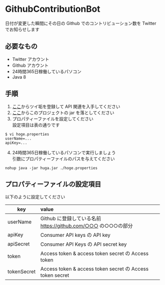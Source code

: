 # GithubContributionBot
日付が変更した瞬間にその日の Github でのコントリビューション数を Twitter でお知らせします

## 必要なもの
- Twitter アカウント
- Github アカウント
- 24時間365日稼働しているパソコン
- Java 8

## 手順
1. [ここ](https://developer.twitter.com/)からツイ垢を登録して API 関連を入手してください
2. [ここ](https://github.com/T45K/GithubContributionBot/releases)からこのプロジェクトの jar を落としてください
3. プロパティーファイルを設定してください<br>
設定項目は表の通りです
```shell
$ vi hoge.properties
userName=...
apiKey=...
```

4. 24時間365日稼働しているパソコンで実行しましょう<br>
引数にプロパティーファイルのパスを与えてください
```shell
nohup java -jar huga.jar ./hoge.properties
```

## プロパティーファイルの設定項目
以下のように設定してください

|key|value|
|---|:---|
|userName|Github に登録している名前<br>https://github.com/○○○ の○○○の部分|
|apiKey|Consumer API keys の API key|
|apiSecret|Consumer API Keys の API secret key|
|token|Access token & access token secret の Access token|
|tokenSecret|Access token & access token secret の Access token secret|
